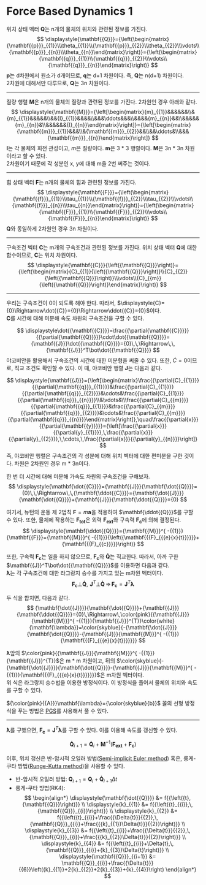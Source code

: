 # Force Based Dynamics 1

위치 상태 벡터 $\mathbf{{Q}}$는 n개의 물체의 위치와 관련된 정보를 가진다.
$$
\displaystyle{\mathbf{{Q}}}={\left(\begin{matrix}{\mathbf{{p}}}_{{1}}\\\theta_{{1}}\\{\mathbf{{p}}}_{{2}}\\\theta_{{2}}\\\vdots\\{\mathbf{{p}}}_{{n}}\\\theta_{{n}}\end{matrix}\right)}={\left(\begin{matrix}{\mathbf{{q}}}_{{1}}\\{\mathbf{{q}}}_{{2}}\\\vdots\\{\mathbf{{q}}}_{{n}}\end{matrix}\right)}
$$
$\mathbf{{p}}$는 d차원에서 원소가 d개이므로, $\mathbf{{q}}$는 d+1 차원이다. 즉, $\mathbf{{Q}}$는 n(d+1) 차원이다.  
2차원에 대해서만 다루므로, $\mathbf{{Q}}$는 3n 차원이다.

---

질량 행렬 $\mathbf{{M}}$은 n개의 물체의 질량과 관련된 정보를 가진다. 2차원인 경우 아래와 같다.
$$
\displaystyle{\mathbf{{M}}}={\left[\begin{matrix}{m}_{{1}}&&&&&&\\&{m}_{{1}}&&&&&\\&&{I}_{{1}}&&&&\\&&&\ddots&&&\\&&&&{m}_{{n}}&&\\&&&&&{m}_{{n}}&\\&&&&&&{I}_{{n}}\end{matrix}\right]}={\left[\begin{matrix}{\mathbf{{m}}}_{{1}}&&&\\&{\mathbf{{m}}}_{{2}}&&\\&&\ddots&\\&&&{\mathbf{{m}}}_{{n}}\end{matrix}\right]}
$$
$\mathbf{{I}}$는 각 물체의 회전 관성이고, $m$은 질량이다. $\mathbf{{m}}$은 3 * 3 행렬이다. $\mathbf{{M}}$은 3n * 3n 차원이라고 할 수 있다.  
2차원이기 때문에 각 성분인 x, y에 대해 m을 2번 써주는 것이다.  

---

힘 상태 벡터 $\mathbf{{F}}$는 n개의 물체의 힘과 관련된 정보를 가진다.
$$
\displaystyle{\mathbf{{F}}}={\left(\begin{matrix}{\mathbf{{f}}}_{{1}}\\\tau_{{1}}\\{\mathbf{{f}}}_{{2}}\\\tau_{{2}}\\\vdots\\{\mathbf{{f}}}_{{n}}\\\tau_{{n}}\end{matrix}\right)}={\left(\begin{matrix}{\mathbf{{F}}}_{{1}}\\{\mathbf{{F}}}_{{2}}\\\vdots\\{\mathbf{{F}}}_{{n}}\end{matrix}\right)}
$$
$\mathbf{{Q}}$와 동일하게 2차원인 경우 3n 차원이다.

---

구속조건 벡터 $\mathbf{{C}}$는 m개의 구속조건과 관련된 정보를 가진다. 위치 상태 벡터 $\mathbf{{Q}}$에 대한 함수이므로, $\mathbf{{C}}$는 위치 차원이다.
$$
\displaystyle{\mathbf{{C}}}{\left({\mathbf{{Q}}}\right)}={\left(\begin{matrix}{C}_{{1}}{\left({\mathbf{{Q}}}\right)}\\{C}_{{2}}{\left({\mathbf{{Q}}}\right)}\\\vdots\\{C}_{{m}}{\left({\mathbf{{Q}}}\right)}\end{matrix}\right)}
$$

---

우리는 구속조건이 0이 되도록 해야 한다. 따라서, $\displaystyle{C}={0}\Rightarrow\dot{{C}}={0}\Rightarrow\ddot{{C}}={0}$이다.  
$\mathbf{{C}}$를 시간에 대해 미분해 속도 차원의 구속조건을 구할 수 있다.

$$
\displaystyle\dot{{\mathbf{{C}}}}=\frac{{\partial{\mathbf{{C}}}}}{{\partial{\mathbf{{Q}}}}}\cdot\dot{{\mathbf{{Q}}}}={\mathbf{{J}}}\dot{{\mathbf{{Q}}}}={0}\,\,\Rightarrow\,\,{\mathbf{{J}}}^T\bot\dot{{\mathbf{{Q}}}}
$$
야코비안을 활용해서 구속조건의 시간에 대한 미분형을 써줄 수 있다. 또한, $\dot{{C}}={0}$이므로, 직교 조건도 확인할 수 있다. 이 때, 야코비안 행렬 $\mathbf{{J}}$는 다음과 같다.

$$
\displaystyle{\mathbf{{J}}}={\left[\begin{matrix}\frac{{\partial{C}_{{1}}}}{{\partial{\mathbf{{q}}}_{{1}}}}&\frac{{\partial{C}_{{1}}}}{{\partial{\mathbf{{q}}}_{{2}}}}&\cdots&\frac{{\partial{C}_{{1}}}}{{\partial{\mathbf{{q}}}_{{n}}}}\\&\vdots&\\\frac{{\partial{C}_{{m}}}}{{\partial{\mathbf{{q}}}_{{1}}}}&\frac{{\partial{C}_{{m}}}}{{\partial{\mathbf{{q}}}_{{2}}}}&\cdots&\frac{{\partial{C}_{{m}}}}{{\partial{\mathbf{{q}}}_{{n}}}}\end{matrix}\right]},\quad\frac{{\partial{x}}}{{\partial{\mathbf{{y}}}}}={\left[\frac{{\partial{x}}}{{\partial{y}_{{1}}}},\,\frac{{\partial{x}}}{{\partial{y}_{{2}}}},\,\cdots,\,\frac{{\partial{x}}}{{\partial{y}_{{n}}}}\right]}
$$
즉, 야코비안 행렬은 구속조건의 각 성분에 대해 위치 벡터에 대한 편미분을 구한 것이다. 차원은 2차원인 경우 m * 3n이다.

한 번 더 시간에 대해 미분해 가속도 차원의 구속조건을 구해보자.
$$
\displaystyle{\mathbf{\dot{{C}}}}={\mathbf{{J}}}{\mathbf{\dot{{Q}}}}={0}\,\,\Rightarrow\,\,{\mathbf{\ddot{{C}}}}={\mathbf{\dot{{J}}}}{\mathbf{\dot{{Q}}}}+{\mathbf{{J}}}{\mathbf{\ddot{{Q}}}}={0}
$$

여기서, 뉴턴의 운동 제 2법칙 $\displaystyle{\mathbf{{F}}}={m}{\mathbf{{a}}}$을 적용하여 $\mathbf{\ddot{{Q}}}$를 구할 수 있다. 또한, 물체에 작용하는 $\mathbf{{F_{tot}}}$은 외력 $\mathbf{{F_{ext}}}$와 구속력 $\mathbf{{F_c}}$에 의해 결정된다.
$$
\displaystyle{\mathbf{\ddot{{Q}}}}={\mathbf{{M}}}^{ -{{1}}}{\mathbf{{F}}}={\mathbf{{M}}}^{ -{{1}}}{\left({\mathbf{{{F}_{{{e}{x}{t}}}}}}+{\mathbf{{{F}_{{c}}}}}\right)}
$$

또한, 구속력 $\mathbf{{F_c}}$는 일을 하지 않으므로, $\mathbf{{F_c}}$와 $\mathbf{{\dot{{Q}}}}$는 직교한다. 따라서, 아까 구한 $\mathbf{{J}}^T\bot\dot{{\mathbf{{Q}}}}$를 이용하면 다음과 같다.  
$\mathbf{{\lambda}}$는 각 구속조건에 대한 라그랑지 승수를 가지고 있는 m차원 벡터이다.
$$
\displaystyle{\mathbf{{{F}_{{c}}}}}\bot{\mathbf{\dot{{Q}}}},\,\,{\mathbf{{J}}}^{T}\bot{\mathbf{\dot{{Q}}}}\,\Rightarrow\,{\mathbf{{{F}_{{c}}}}}={\mathbf{{J}}}^{T}{\mathbf{{\lambda}}}
$$

두 식을 합치면, 다음과 같다.
$$
{\mathbf{\dot{{J}}}}{\mathbf{\dot{{Q}}}}+{\mathbf{{J}}}{\mathbf{\ddot{{Q}}}}={0}\,\Rightarrow\,\color{pink}{{\mathbf{{J}}}{\mathbf{{M}}}^{ -{{1}}}{\mathbf{{J}}}^{T}}\color{white}{\mathbf{\lambda}}=\color{skyblue}{-{\mathbf{\dot{{J}}}}{\mathbf{\dot{{Q}}}}-{\mathbf{{J}}}{\mathbf{{M}}}^{ -{{1}}}{\mathbf{{{F}_{{{e}{x}{t}}}}}}}
$$

$\mathbf{{\lambda}}$앞의 $\color{pink}{{\mathbf{{J}}}{\mathbf{{M}}}^{ -{{1}}}{\mathbf{{J}}}^{T}}$은 m * m 차원이고, 뒤의 $\color{skyblue}{-{\mathbf{\dot{{J}}}}{\mathbf{\dot{{Q}}}}-{\mathbf{{J}}}{\mathbf{{M}}}^{ -{{1}}}{\mathbf{{{F}_{{{e}{x}{t}}}}}}}$은 m차원 벡터이다.  
위 식은 라그랑지 승수법을 이용한 방정식이다. 이 방정식을 풀어서 물체의 위치와 속도를 구할 수 있다.  

${\color{pink}{{A}}}\mathbf{\lambda}={\color{skyblue}{b}}$ 꼴의 선형 방정식을 푸는 방법은 [PGS](https://ko.wikipedia.org/wiki/%EA%B0%80%EC%9A%B0%EC%8A%A4-%EC%9E%90%EC%9D%B4%EB%8D%B8_%EB%B0%A9%EB%B2%95)를 사용해서 풀 수 있다.

---

$\mathbf{{\lambda}}$를 구했으면, ${\mathbf{{{F}_{{c}}}}}={\mathbf{{J}}}^{T}{\mathbf{{\lambda}}}$를 구할 수 있다. 이를 이용해 속도를 갱신할 수 있다.

$$
\displaystyle{\mathbf{\dot{{Q}}}}_{{{i}+{1}}}={\mathbf{\dot{{Q}}}}_{{i}}+{\mathbf{{M}}}^{ -{{1}}}{\left({\mathbf{{{F}_{{{e}{x}{t}}}}}}+{\mathbf{{{F}_{{c}}}}}\right)}
$$

이후, 위치 갱신은 반-암시적 오일러 방법([Semi-implicit Euler method](https://ko.wikipedia.org/wiki/%EB%B0%98-%EC%95%94%EC%8B%9C%EC%A0%81_%EC%98%A4%EC%9D%BC%EB%9F%AC_%EB%B0%A9%EB%B2%95)) 혹은, 룽게-쿠타 방법([Runge-Kutta method](https://ko.wikipedia.org/wiki/%EB%A3%BD%EA%B2%8C-%EC%BF%A0%ED%83%80_%EB%B0%A9%EB%B2%95))을 사용할 수 있다.

- 반-암시적 오일러 방법: $\mathbf{{Q}}_{i+1}=\mathbf{{Q}}_i+\mathbf{{\dot{{Q}}}}_{i+1}\Delta{t}$
- 룽게-쿠타 방법(RK4):
    $$
    \begin{align*}
    \displaystyle{\mathbf{\dot{{Q}}}} &= f{{\left({t},{\mathbf{{Q}}}\right)}} \\
    \displaystyle{k}_{{1}} &= f{{\left({t}_{{i}},\,{\mathbf{{Q}}}_{{i}}\right)}} \\
    \displaystyle{k}_{{2}} &= f{{\left({t}_{{i}}+\frac{{\Delta{t}}}{{2}},\,{\mathbf{{Q}}}_{{i}}+\frac{{{k}_{{1}}\Delta{t}}}{{2}}\right)}} \\
    \displaystyle{k}_{{3}} &= f{{\left({t}_{{i}}+\frac{{\Delta{t}}}{{2}},\,{\mathbf{{Q}}}_{{i}}+\frac{{{k}_{{2}}\Delta{t}}}{{2}}\right)}} \\
    \displaystyle{k}_{{4}} &= f{{\left({t}_{{i}}+\Delta{t},\,{\mathbf{{Q}}}_{{i}}+{k}_{{3}}\Delta{t}\right)}} \\
    \displaystyle{\mathbf{{Q}}}_{{i+1}} &= \mathbf{{Q}}_{{i}}+\frac{{\Delta{t}}}{{6}}\left({k}_{{1}}+2{k}_{{2}}+2{k}_{{3}}+{k}_{{4}}\right)
    \end{align*}
    $$
